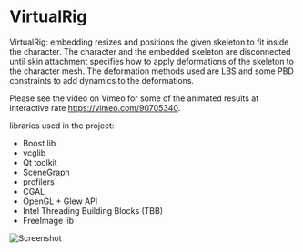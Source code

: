 VirtualRig
===================================

VirtualRig: embedding resizes and positions the given skeleton to fit inside the character. The character and the embedded skeleton are disconnected until skin attachment specifies how to apply deformations of the skeleton to the character mesh. The deformation methods used are LBS and some PBD constraints to add dynamics to the deformations.

Please see the video on Vimeo for some of the animated results at interactive rate https://vimeo.com/90705340.

libraries used in the project:
- Boost lib
- vcglib
- Qt toolkit
- SceneGraph 
- profilers
- CGAL
- OpenGL + Glew API
- Intel Threading Building Blocks (TBB)
- FreeImage lib

![Screenshot](https://github.com/NadineAB/VirtualRig/blob/master/Screen%20Shot.png)

